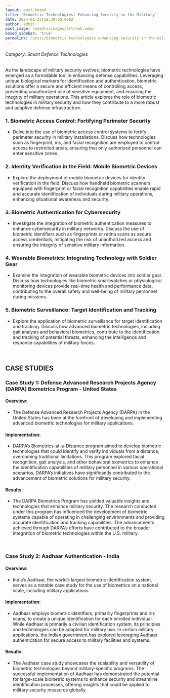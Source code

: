 ```yaml
---
layout: post-boxed
title: 'Biometric Technologies: Enhancing Security in the Military'
date: 2024-01-23T18:30:00.000Z
author: admin
post_image: /assets/images/art/da5.webp
boxed_sidebar: 'true'
permalink: /posts/biometric technologies enhancing security in the military
---
```


###### Category: Smart Defence Technologies

As the landscape of military security evolves, biometric technologies have emerged as a formidable tool in enhancing defense capabilities. Leveraging unique biological markers for identification and authentication, biometric solutions offer a secure and efficient means of controlling access, preventing unauthorized use of sensitive equipment, and ensuring the integrity of military operations. This article explores the role of biometric technologies in military security and how they contribute to a more robust and adaptive defense infrastructure.

### 1. Biometric Access Control: Fortifying Perimeter Security

* Delve into the use of biometric access control systems to fortify perimeter security in military installations. Discuss how technologies such as fingerprint, iris, and facial recognition are employed to control access to restricted areas, ensuring that only authorized personnel can enter sensitive zones.

### 2. Identity Verification in the Field: Mobile Biometric Devices

* Explore the deployment of mobile biometric devices for identity verification in the field. Discuss how handheld biometric scanners equipped with fingerprint or facial recognition capabilities enable rapid and accurate identification of individuals during military operations, enhancing situational awareness and security.

### 3. Biometric Authentication for Cybersecurity

* Investigate the integration of biometric authentication measures to enhance cybersecurity in military networks. Discuss the use of biometric identifiers such as fingerprints or retina scans as secure access credentials, mitigating the risk of unauthorized access and ensuring the integrity of sensitive military information.

### 4. Wearable Biometrics: Integrating Technology with Soldier Gear

* Examine the integration of wearable biometric devices into soldier gear. Discuss how technologies like biometric smartwatches or physiological monitoring devices provide real-time health and performance data, contributing to the overall safety and well-being of military personnel during missions.

### 5. Biometric Surveillance: Target Identification and Tracking

* Explore the application of biometric surveillance for target identification and tracking. Discuss how advanced biometric technologies, including gait analysis and behavioral biometrics, contribute to the identification and tracking of potential threats, enhancing the intelligence and response capabilities of military forces.

<br>

## CASE STUDIES

### Case Study 1: Defense Advanced Research Projects Agency (DARPA) Biometrics Program - United States

#### Overview:

* The Defense Advanced Research Projects Agency (DARPA) in the United States has been at the forefront of developing and implementing advanced biometric technologies for military applications.

#### Implementation:

* DARPA’s Biometrics-at-a-Distance program aimed to develop biometric technologies that could identify and verify individuals from a distance, overcoming traditional limitations. This program explored facial recognition, gait analysis, and other behavioral biometrics to enhance the identification capabilities of military personnel in various operational scenarios. DARPA’s initiatives have significantly contributed to the advancement of biometric solutions for military security.

#### Results:

* The DARPA Biometrics Program has yielded valuable insights and technologies that enhance military security. The research conducted under this program has influenced the development of biometric systems capable of operating in challenging environments and providing accurate identification and tracking capabilities. The advancements achieved through DARPA’s efforts have contributed to the broader integration of biometric technologies within the U.S. military.

<br>

### Case Study 2: Aadhaar Authentication - India

#### Overview:

* India’s Aadhaar, the world’s largest biometric identification system, serves as a notable case study for the use of biometrics on a national scale, including military applications.

#### Implementation:

* Aadhaar employs biometric identifiers, primarily fingerprints and iris scans, to create a unique identification for each enrolled individual. While Aadhaar is primarily a civilian identification system, its principles and technologies can be adapted for military use. In certain military applications, the Indian government has explored leveraging Aadhaar authentication for secure access to military facilities and systems.

#### Results:

* The Aadhaar case study showcases the scalability and versatility of biometric technologies beyond military-specific programs. The successful implementation of Aadhaar has demonstrated the potential for large-scale biometric systems to enhance security and streamline identification processes, offering insights that could be applied to military security measures globally.
